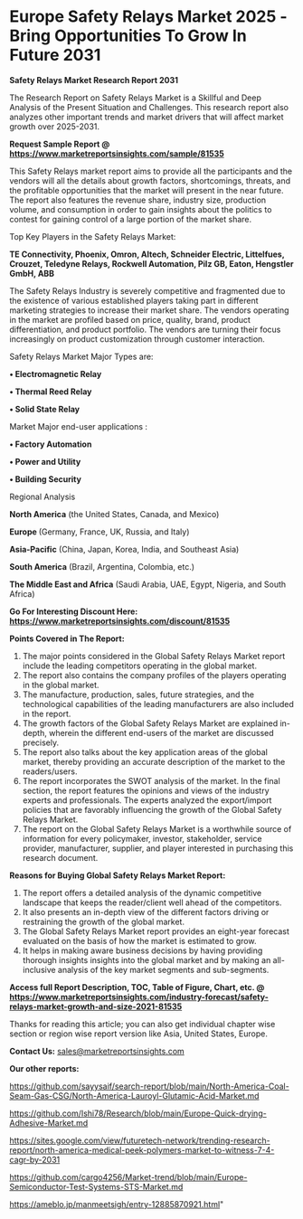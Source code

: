  # Europe Safety Relays Market 2025 -Bring Opportunities To Grow In Future 2031

<strong>Safety Relays Market Research Report 2031</strong>

The Research Report on Safety Relays Market is a Skillful and Deep Analysis of the Present Situation and Challenges. This research report also analyzes other important trends and market drivers that will affect market growth over 2025-2031.

<strong>Request Sample Report @ <a href=https://www.marketreportsinsights.com/sample/81535>https://www.marketreportsinsights.com/sample/81535</a></strong>

This Safety Relays market report aims to provide all the participants and the vendors will all the details about growth factors, shortcomings, threats, and the profitable opportunities that the market will present in the near future. The report also features the revenue share, industry size, production volume, and consumption in order to gain insights about the politics to contest for gaining control of a large portion of the market share.

Top Key Players in the Safety Relays Market:

<strong>TE Connectivity, Phoenix, Omron, Altech, Schneider Electric, Littelfues, Crouzet, Teledyne Relays, Rockwell Automation, Pilz GB, Eaton, Hengstler GmbH, ABB</strong>

The Safety Relays Industry is severely competitive and fragmented due to the existence of various established players taking part in different marketing strategies to increase their market share. The vendors operating in the market are profiled based on price, quality, brand, product differentiation, and product portfolio. The vendors are turning their focus increasingly on product customization through customer interaction.

Safety Relays Market Major Types are:

<strong>• Electromagnetic Relay

• Thermal Reed Relay

• Solid State Relay</strong>

Market Major end-user applications :

<strong>• Factory Automation

• Power and Utility

• Building Security</strong>

Regional Analysis

</u><strong><b>North America</b></strong> (the United States, Canada, and Mexico)

<strong><b>Europe </b></strong>(Germany, France, UK, Russia, and Italy)

<strong><b>Asia-Pacific</b></strong> (China, Japan, Korea, India, and Southeast Asia)

<strong><b>South America</b></strong> (Brazil, Argentina, Colombia, etc.)

<strong><b>The Middle East and Africa</b></strong> (Saudi Arabia, UAE, Egypt, Nigeria, and South Africa)

<strong>Go For Interesting Discount Here: <a href=https://www.marketreportsinsights.com/discount/81535>https://www.marketreportsinsights.com/discount/81535</a></strong>

<strong>Points Covered in The Report:</strong>
<ol>
  <li>The major points considered in the Global Safety Relays Market report include the leading competitors operating in the global market.</li>
  <li>The report also contains the company profiles of the players operating in the global market.</li>
  <li>The manufacture, production, sales, future strategies, and the technological capabilities of the leading manufacturers are also included in the report.</li>
  <li>The growth factors of the Global Safety Relays Market are explained in-depth, wherein the different end-users of the market are discussed precisely.</li>
  <li>The report also talks about the key application areas of the global market, thereby providing an accurate description of the market to the readers/users.</li>
  <li>The report incorporates the SWOT analysis of the market. In the final section, the report features the opinions and views of the industry experts and professionals. The experts analyzed the export/import policies that are favorably influencing the growth of the Global Safety Relays Market.</li>
  <li>The report on the Global Safety Relays Market is a worthwhile source of information for every policymaker, investor, stakeholder, service provider, manufacturer, supplier, and player interested in purchasing this research document.</li>
</ol>
<strong>Reasons for Buying Global Safety Relays Market Report:</strong>

<ol>
  <li>The report offers a detailed analysis of the dynamic competitive landscape that keeps the reader/client well ahead of the competitors.</li>
  <li>It also presents an in-depth view of the different factors driving or restraining the growth of the global market.</li>
  <li>The Global Safety Relays Market report provides an eight-year forecast evaluated on the basis of how the market is estimated to grow.</li>
  <li>It helps in making aware business decisions by having providing thorough insights insights into the global market and by making an all-inclusive analysis of the key market segments and sub-segments.</li>
</ol>
<strong>Access full Report Description, TOC, Table of Figure, Chart, etc. @ <a href=https://www.marketreportsinsights.com/industry-forecast/safety-relays-market-growth-and-size-2021-81535>https://www.marketreportsinsights.com/industry-forecast/safety-relays-market-growth-and-size-2021-81535</a></strong>


Thanks for reading this article; you can also get individual chapter wise section or region wise report version like Asia, United States, Europe.

<strong>Contact Us:</strong>
sales@marketreportsinsights.com

<strong>Our other reports:</strong>

<a href=https://github.com/sayysaif/search-report/blob/main/North-America-Coal-Seam-Gas-CSG/North-America-Lauroyl-Glutamic-Acid-Market.md>https://github.com/sayysaif/search-report/blob/main/North-America-Coal-Seam-Gas-CSG/North-America-Lauroyl-Glutamic-Acid-Market.md</a>

<a href=https://github.com/Ishi78/Research/blob/main/Europe-Quick-drying-Adhesive-Market.md>https://github.com/Ishi78/Research/blob/main/Europe-Quick-drying-Adhesive-Market.md</a>

<a href=https://sites.google.com/view/futuretech-network/trending-research-report/north-america-medical-peek-polymers-market-to-witness-7-4-cagr-by-2031>https://sites.google.com/view/futuretech-network/trending-research-report/north-america-medical-peek-polymers-market-to-witness-7-4-cagr-by-2031</a>

<a href=https://github.com/cargo4256/Market-trend/blob/main/Europe-Semiconductor-Test-Systems-STS-Market.md>https://github.com/cargo4256/Market-trend/blob/main/Europe-Semiconductor-Test-Systems-STS-Market.md</a>

<a href=https://ameblo.jp/manmeetsigh/entry-12885870921.html>https://ameblo.jp/manmeetsigh/entry-12885870921.html</a>"
